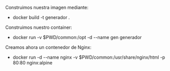 Construimos nuestra imagen mediante:
- docker build -t generador .

Construimos nuestro container:
- docker run -v  $PWD/common:/opt -d --name gen generador

Creamos ahora un contenedor de Nginx:
- docker run -d --name nginx -v $PWD/common:/usr/share/nginx/html -p 80:80 nginx:alpine

